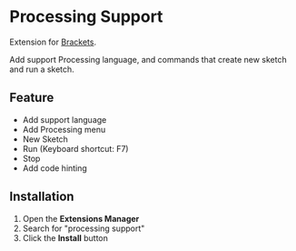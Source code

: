 # Processing Support

Extension for [Brackets](https://github.com/adobe/brackets/).

Add support Processing language, and commands that create new sketch and run a sketch.

## Feature
- Add support language
- Add Processing menu
 - New Sketch
 - Run (Keyboard shortcut: F7)
 - Stop
- Add code hinting

## Installation

1. Open the **Extensions Manager**
2. Search for "processing support"
3. Click the **Install** button
